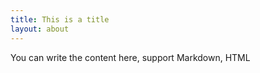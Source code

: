 ```yaml
---
title: This is a title
layout: about
---
```


You can write the content here, support Markdown, HTML
